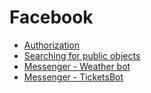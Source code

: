 # Facebook

* [Authorization](autorization.md)
* [Searching for public objects](poisk_publichnih_obektov.md)
* [Messenger - Weather bot](weatherbot.md)
* [Messenger - TicketsBot](ticketsbot.md)


